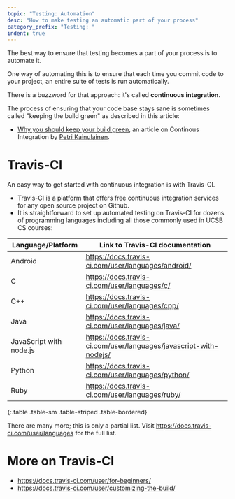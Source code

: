```yaml
---
topic: "Testing: Automation"
desc: "How to make testing an automatic part of your process"
category_prefix: "Testing: "
indent: true
---
```


The best way to ensure that testing becomes a part of your process is to automate it.

One way of automating this is to ensure that each time you commit code to your project, an entire suite of tests is run automatically.

There is a buzzword for that approach: it's called **continuous integration**.   

The process of ensuring that your code base stays sane is sometimes called "keeping the build green" as described in this article:
* [Why you should keep your build green](https://www.petrikainulainen.net/programming/unit-testing/why-you-should-keep-your-build-green/), an article on Continous Integration by [Petri Kainulainen](https://www.petrikainulainen.net/about-me/).

# Travis-CI

An easy way to get started with continuous integration is with Travis-CI. 

* Travis-CI is a platform that offers free continuous integration services for any open source project on Github.
* It is straightforward to set up automated testing on Travis-CI for dozens of programming languages including all those commonly used in UCSB CS courses:

| Language/Platform | Link to Travis-CI documentation |
|-------------------|---------------------------------|
| Android | <https://docs.travis-ci.com/user/languages/android/> |
| C | <https://docs.travis-ci.com/user/languages/c/> |
| C++ | <https://docs.travis-ci.com/user/languages/cpp/> |
| Java | <https://docs.travis-ci.com/user/languages/java/> |
| JavaScript with node.js | <https://docs.travis-ci.com/user/languages/javascript-with-nodejs/> |
| Python | <https://docs.travis-ci.com/user/languages/python/> |
| Ruby | <https://docs.travis-ci.com/user/languages/ruby/> |
{:.table .table-sm .table-striped .table-bordered}


There are many more; this is only a partial list.  Visit <https://docs.travis-ci.com/user/languages> for the full list.

# More on Travis-CI

* <https://docs.travis-ci.com/user/for-beginners/>
* <https://docs.travis-ci.com/user/customizing-the-build/>

